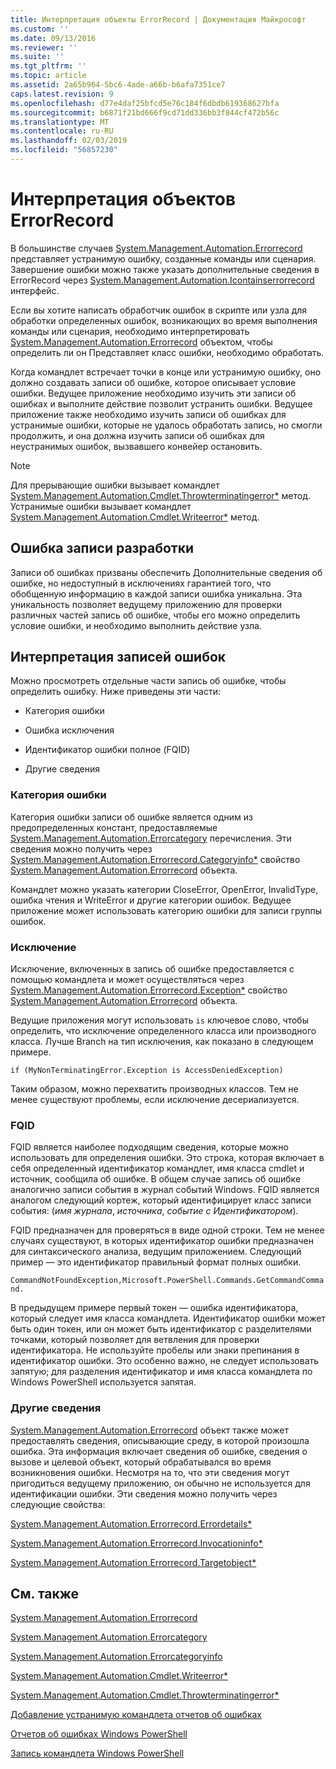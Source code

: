```yaml
---
title: Интерпретация объекты ErrorRecord | Документация Майкрософт
ms.custom: ''
ms.date: 09/13/2016
ms.reviewer: ''
ms.suite: ''
ms.tgt_pltfrm: ''
ms.topic: article
ms.assetid: 2a65b964-5bc6-4ade-a66b-b6afa7351ce7
caps.latest.revision: 9
ms.openlocfilehash: d77e4daf25bfcd5e76c184f6dbdb619368627bfa
ms.sourcegitcommit: b6871f21bd666f9cd71dd336bb3f844cf472b56c
ms.translationtype: MT
ms.contentlocale: ru-RU
ms.lasthandoff: 02/03/2019
ms.locfileid: "56857230"
---
```

# <a name="interpreting-errorrecord-objects"></a>Интерпретация объектов ErrorRecord

В большинстве случаев [System.Management.Automation.Errorrecord](/dotnet/api/System.Management.Automation.ErrorRecord) представляет устранимую ошибку, созданные команды или сценария. Завершение ошибки можно также указать дополнительные сведения в ErrorRecord через [System.Management.Automation.Icontainserrorrecord](/dotnet/api/System.Management.Automation.IContainsErrorRecord) интерфейс.

Если вы хотите написать обработчик ошибок в скрипте или узла для обработки определенных ошибок, возникающих во время выполнения команды или сценария, необходимо интерпретировать [System.Management.Automation.Errorrecord](/dotnet/api/System.Management.Automation.ErrorRecord) объектом, чтобы определить ли он Представляет класс ошибки, необходимо обработать.

Когда командлет встречает точки в конце или устранимую ошибку, оно должно создавать записи об ошибке, которое описывает условие ошибки. Ведущее приложение необходимо изучить эти записи об ошибках и выполните действие позволит устранить ошибки. Ведущее приложение также необходимо изучить записи об ошибках для устранимые ошибки, которые не удалось обработать запись, но смогли продолжить, и она должна изучить записи об ошибках для неустранимых ошибок, вызвавшего конвейер остановить.

> [!NOTE]
> Для прерывающие ошибки вызывает командлет [System.Management.Automation.Cmdlet.Throwterminatingerror*](/dotnet/api/System.Management.Automation.Cmdlet.ThrowTerminatingError) метод. Устранимые ошибки вызывает командлет [System.Management.Automation.Cmdlet.Writeerror*](/dotnet/api/System.Management.Automation.Cmdlet.WriteError) метод.

## <a name="error-record-design"></a>Ошибка записи разработки

Записи об ошибках призваны обеспечить Дополнительные сведения об ошибке, но недоступный в исключениях гарантией того, что обобщенную информацию в каждой записи ошибка уникальна. Эта уникальность позволяет ведущему приложению для проверки различных частей запись об ошибке, чтобы его можно определить условие ошибки, и необходимо выполнить действие узла.

## <a name="interpreting-error-records"></a>Интерпретация записей ошибок

Можно просмотреть отдельные части запись об ошибке, чтобы определить ошибку. Ниже приведены эти части:

- Категория ошибки

- Ошибка исключения

- Идентификатор ошибки полное (FQID)

- Другие сведения

### <a name="the-error-category"></a>Категория ошибки

Категория ошибки записи об ошибке является одним из предопределенных констант, предоставляемые [System.Management.Automation.Errorcategory](/dotnet/api/System.Management.Automation.ErrorCategory) перечисления. Эти сведения можно получить через [System.Management.Automation.Errorrecord.Categoryinfo*](/dotnet/api/System.Management.Automation.ErrorRecord.CategoryInfo) свойство [System.Management.Automation.Errorrecord](/dotnet/api/System.Management.Automation.ErrorRecord) объекта.

Командлет можно указать категории CloseError, OpenError, InvalidType, ошибка чтения и WriteError и другие категории ошибок. Ведущее приложение может использовать категорию ошибки для записи группы ошибок.

### <a name="the-exception"></a>Исключение

Исключение, включенных в запись об ошибке предоставляется с помощью командлета и может осуществляться через [System.Management.Automation.Errorrecord.Exception*](/dotnet/api/System.Management.Automation.ErrorRecord.Exception) свойство [ System.Management.Automation.Errorrecord](/dotnet/api/System.Management.Automation.ErrorRecord) объекта.

Ведущие приложения могут использовать `is` ключевое слово, чтобы определить, что исключение определенного класса или производного класса. Лучше Branch на тип исключения, как показано в следующем примере.

`if (MyNonTerminatingError.Exception is AccessDeniedException)`

Таким образом, можно перехватить производных классов. Тем не менее существуют проблемы, если исключение десериализуется.

### <a name="the-fqid"></a>FQID

FQID является наиболее подходящим сведения, которые можно использовать для определения ошибки. Это строка, которая включает в себя определенный идентификатор командлет, имя класса cmdlet и источник, сообщила об ошибке. В общем случае запись об ошибке аналогично записи события в журнал событий Windows. FQID является аналогом следующий кортеж, который идентифицирует класс записи события: (*имя журнала*, *источника*, *событие с Идентификатором*).

FQID предназначен для проверяться в виде одной строки. Тем не менее случаях существуют, в которых идентификатор ошибки предназначен для синтаксического анализа, ведущим приложением. Следующий пример — это идентификатор правильный формат полных ошибки.

`CommandNotFoundException,Microsoft.PowerShell.Commands.GetCommandCommand.`

В предыдущем примере первый токен — ошибка идентификатора, который следует имя класса командлета. Идентификатор ошибки может быть один токен, или он может быть идентификатор с разделителями точками, который позволяет для ветвления для проверки идентификатора. Не используйте пробелы или знаки препинания в идентификатор ошибки. Это особенно важно, не следует использовать запятую; для разделения идентификатор и имя класса командлета по Windows PowerShell используется запятая.

### <a name="other-information"></a>Другие сведения

[System.Management.Automation.Errorrecord](/dotnet/api/System.Management.Automation.ErrorRecord) объект также может предоставлять сведения, описывающие среду, в которой произошла ошибка. Эта информация включает сведения об ошибке, сведения о вызове и целевой объект, который обрабатывался во время возникновения ошибки. Несмотря на то, что эти сведения могут пригодиться ведущему приложению, он обычно не используется для идентификации ошибки. Эти сведения можно получить через следующие свойства:

[System.Management.Automation.Errorrecord.Errordetails*](/dotnet/api/System.Management.Automation.ErrorRecord.ErrorDetails)

[System.Management.Automation.Errorrecord.Invocationinfo*](/dotnet/api/System.Management.Automation.ErrorRecord.InvocationInfo)

[System.Management.Automation.Errorrecord.Targetobject*](/dotnet/api/System.Management.Automation.ErrorRecord.TargetObject)

## <a name="see-also"></a>См. также

[System.Management.Automation.Errorrecord](/dotnet/api/System.Management.Automation.ErrorRecord)

[System.Management.Automation.Errorcategory](/dotnet/api/System.Management.Automation.ErrorCategory)

[System.Management.Automation.Errorcategoryinfo](/dotnet/api/System.Management.Automation.ErrorCategoryInfo)

[System.Management.Automation.Cmdlet.Writeerror*](/dotnet/api/System.Management.Automation.Cmdlet.WriteError)

[System.Management.Automation.Cmdlet.Throwterminatingerror*](/dotnet/api/System.Management.Automation.Cmdlet.ThrowTerminatingError)

[Добавление устранимую командлета отчетов об ошибках](./adding-non-terminating-error-reporting-to-your-cmdlet.md)

[Отчетов об ошибках Windows PowerShell](./error-reporting-concepts.md)

[Запись командлета Windows PowerShell](./writing-a-windows-powershell-cmdlet.md)
